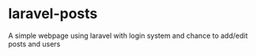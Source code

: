 # laravel-posts
A simple webpage using laravel with login system and chance to add/edit posts and users
